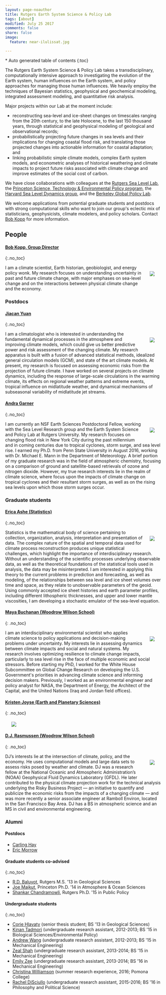 ```yaml
---
layout: page-noauthor
title: Rutgers Earth System Science & Policy Lab
tags: [about]
modified: July 25 2017
comments: false
share: false
image:
  feature: near-ilulissat.jpg

---
```


<section id="table-of-contents" class="toc">
<div id="drawer" markdown="1">
*  Auto generated table of contents
{:toc}
</div>
</section><!-- /#table-of-contents -->

The Rutgers Earth System Science & Policy Lab takes a transdisciplinary, computationally intensive approach to investigating the evolution of the Earth system, human influences on the Earth system, and policy approaches for managing those human influences. We heavily employ the techniques of Bayesian statistics, geophysical and geochemical modeling, integrated assessment modeling, and quantitative risk analysis. 

Major projects within our Lab at the moment include:

* reconstructing sea-level and ice-sheet changes on timescales ranging from the 20th century, to the late Holocene, to the last 150 thousand years, through statistical and geophysical modeling of geological and observational records;
* probabilistically projecting future changes in sea levels and their implications for changing coastal flood risk, and translating those projected changes into actionable information for coastal adaptation; and
* linking probabilistic simple climate models, complex Earth system models, and econometric analyses of historical weathering and climate impacts to project future risks associated with climate change and improve estimates of the social cost of carbon.

We have close collaborations with colleagues at the [Rutgers Sea Level Lab](http://sealevel.marine.rutgers.edu), the [Princeton Science, Technology & Environmental Policy program](https://www.princeton.edu/step/), the [Harvard Sea Level Dynamics group](http://isites.harvard.edu/icb/icb.do?keyword=k92805),  and the [Berkeley Global Policy Lab](http://www.solomonhsiang.com/lab).

We welcome applications from potential graduate students and postdocs with strong computational skills who want to join our group's eclectic mix of statisticians, geophysicists, climate modelers, and policy scholars. Contact [Bob Kopp](../contact/) for more information.

## People

#### [Bob Kopp, Group Director](/)
{:.no_toc}

<div>
<a href="/"><div style="float: right; margin: 20px; max-width: 150px"><img src="portraits/bobkopp.jpg"></div></a>

 I am a climate scientist, Earth historian, geobiologist, and energy policy wonk. My research focuses on understanding uncertainty in past and future climate change, with major emphases on sea-level
change and on the interactions between physical climate change and the economy.
</div>

### Postdocs

#### [Jiacan Yuan](http://www.meteo.psu.edu/~juy17/)
{:.no_toc}

<div>
<a href="http://www.meteo.psu.edu/~juy17/"><div style="float:right; margin: 20px; max-width: 150px"><img src="portraits/jiacanyuan.jpg"></div></a>
I am a climatologist who is interested in understanding the fundamental dynamical processes in the atmosphere and improving climate models, which could give us better predictive power and risk assessment of the changing climate. My research apparatus is built with a fusion of advanced statistical methods, idealized general circulation models (GCM), and state of the art climate models. At present, my research is focused on assessing economic risks from the projection of future climate. I have worked on several projects on climate dynamics, including the response of large-scale circulations in the warming climate, its effects on regional weather patterns and extreme events, tropical influence on midlatitude weather, and dynamical mechanisms of subseasonal variability of midlatitude jet streams.  </div>

#### [Andra Garner](https://sites.google.com/site/andrajreed/)
{:.no_toc}

<div>
<a href="https://sites.google.com/site/andrajreed/"><div style="float:right; margin: 20px; max-width: 150px"><img src="portraits/andragarner.jpg"></div></a>
 I am currently an NSF Earth Sciences Postdoctoral Fellow, working with the Sea Level Research group and the Earth System Science and Policy Lab at Rutgers University. My research focuses on changing flood risk in New York City during the past millennium and in coming centuries due to tropical cyclones, storm surge, and sea level rise. I earned my Ph.D. from Penn State University in August 2016, working with Dr. Michael E. Mann in the Department of Meteorology.  A brief portion of my graduate research was in the field of atmospheric chemistry, focusing on a comparison of ground and satellite-based retrievals of ozone and nitrogen dioxide. However, my true research interests lie in the realm of climate science, where focus upon the impacts of climate change on tropical cyclones and their resultant storm surges, as well as on the rising sea levels upon which those storm surges occur.
</div>

### Graduate students

#### [Erica Ashe  (Statistics)](https://www.linkedin.com/in/erica-ashe-21948a3/)
{:.no_toc}

<div>
<a href="https://www.linkedin.com/in/erica-ashe-21948a3/"><div style="float: right; margin: 20px; max-width: 200px"><img src="portraits/ericaashe.jpg"></div></a>
Statistics is the mathematical body of science pertaining to collection, organization, analysis, interpretation and presentation of data.  The complex nature of the spatial and temporal data used for
climate process reconstruction produces unique statistical challenges, which highlight the importance of interdisciplinary research.  Without an understanding of the scientific processes underlying
observable data, as well as the theoretical foundations of the statistical tools used in analysis, the data may be misinterpreted.  I am interested in applying this theory to the current problems in
prediction and forecasting, as well as modeling, of the relationships between sea level and ice sheet volumes over time and space, as they relate to unobservable parameters of the geoid.  Using
commonly accepted ice sheet histories and earth parameter profiles, including different lithospheric thicknesses, and upper and lower mantle viscosities, I am developing a stochastic emulator of the
sea-level equation.
</div>

#### [Maya Buchanan (Woodrow Wilson School)](https://www.linkedin.com/in/maya-buchanan-b544a87/) 
{: .no_toc}

<div>
<a href="https://www.linkedin.com/in/maya-buchanan-b544a87/"><div style="float: right; margin: 20px; max-width: 200px"><img src="portraits/mayabuchanan.jpg"></div></a>
I am an interdisciplinary environmental scientist who applies climate science to policy applications and decision-making problems under uncertainty. My interests lie in assessing dynamics between climate impacts and social and natural systems. My research involves optimizing resilience to climate change impacts, particularly to sea level rise in the face of multiple economic and social stressors. Before starting my PhD, I worked for the White House Subcommittee on Global Change Research on developing the U.S. Government's priorities in advancing climate science and informing decision makers. Previously, I worked as an environmental engineer and policy analyst for NASA, the Department of Energy, the Architect of the Capital, and the United Nations (Iraq and Jordan field offices). 
</div>

#### [Kristen Joyse (Earth and Planetary Sciences)](http://geology.rutgers.edu/people-directory/24-graduate-students/707-kristen-joyse)
{: .no_toc}

<div>
<a href="http://geology.rutgers.edu/people-directory/24-graduate-students/707-kristen-joyse"><div style="margin: 20px; max-width: 150px"><img src="portraits/kristenjoyse.jpg"></div></a>
</div>

#### [D.J. Rasmussen (Woodrow Wilson School)](http://www.djrasmussen.co ) 
{: .no_toc}

<div>
<a href="http://www.djrasmussen.co"><div style="float: right; margin: 20px; max-width: 150px"><img src="portraits/djrasmussen.png"></div></a>
DJ’s interests lie at the intersection of climate, policy, and the economy. He uses computational models and large data sets to assess risks posed by weather and climate. DJ was a research fellow at the National Oceanic and Atmospheric Administration’s (NOAA) Geophysical Fluid Dynamics Laboratory (GFDL). He later contributed to the physical climate projection work for the technical analysis underlying the Risky Business Project — an initiative to quantify and publicize the economic risks from the impacts of a changing climate — and was more recently a senior associate engineer at Ramboll Environ, located in the San Francisco Bay Area. DJ has a BS in atmospheric science and an MS in civil and environmental engineering.</div>

### Alumni

#### Postdocs

* [Carling Hay](http://www.carlinghay.com)
* [Eric Morrow](http://www.ericmorrow.ca)

#### Graduate students co-advised
{:.no_toc}

* [R.D. Baluyot](https://www.linkedin.com/pub/ronidell-baluyot/72/2b5/359), Rutgers M.S. '13 in Geological Sciences
* [Joe Majkut](https://niskanencenter.org/blog/staff/director-of-climate-science-2/), Princeton  Ph.D. '14 in Atmosphere & Ocean Sciences
* [Shankar Chandramowli](https://www.linkedin.com/pub/shankar-chandramowli/10/4a9/78), Rutgers Ph.D. '15 in Public Policy


#### Undergraduate students
{:.no_toc}

* [Corie Hlavaty](https://www.linkedin.com/in/corie-hlavaty-7a2a92b2/) (senior thesis student; BS '13 in Geological Sciences)
* [Kinan Tadmori](https://www.linkedin.com/pub/kinan-tadmori/b0/42a/212) (undergraduate research assistant, 2012-2013; BS '15 in Biological Sciences/Environmental Policy)
* [Andrew Wang](https://www.linkedin.com/in/andrewericwang/) (undergraduate research assistant, 2012-2013; BS '15 in Mechanical Engineering)
* [Zeal Shah](https://www.linkedin.com/pub/zeal-shah/a3/902/353) (undergraduate research assistant, 2013-2014; BS '15 in Mechanical Engineering)
* [Emily Zee](https://www.linkedin.com/pub/emily-zee/89/19a/56) (undergraduate research assistant, 2013-2014; BS '16 in Mechanical Engineering)
* [Christina Williamson](http://reu.dimacs.rutgers.edu/~chrisw/) (summer research experience, 2016; Pomona College)
* [Rachel DiSciullo](https://www.linkedin.com/pub/rachel-k-disciullo/8a/931/431) (undergraduate research assistant, 2015-2016; BS '16 in Philosophy and Political Science)

